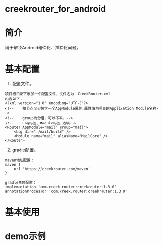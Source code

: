 # creekrouter_for_android
# 简介
用于解决Android组件化、插件化问题。

# 基本配置
1. 配置文件。
```text
项目根目录下添加一个配置文件，文件名为：CreekRouter.xml
内容如下：
<?xml version="1.0" encoding="UTF-8"?>
<!--    根节点至少包含一个AppModule属性,属性值为项目的Application Module名称-->
<!--    group为分组，可以不写。-->
<!--    Log标签、Module标签 选填-->
<Router AppModule="mail" group="mail">
    <Log dir="./mail/build" />
    <Module name="mail" aliasName="MailCore" />
</Router>

```
2. gradle配置。
```text
maven地址配置：
maven {
    url 'https://creekrouter.com/maven'
}

gradle依赖配置：
implementation 'com.creek.router:creekrouter:1.3.0'
annotationProcessor 'com.creek.router:creekrouter:1.3.0'

```

# 基本使用


# demo示例
